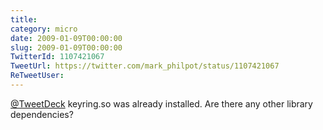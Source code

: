 ```yaml
---
title: 
category: micro
date: 2009-01-09T00:00:00
slug: 2009-01-09T00:00:00
TwitterId: 1107421067
TweetUrl: https://twitter.com/mark_philpot/status/1107421067
ReTweetUser: 
---
```


[@TweetDeck](https://twitter.com/TweetDeck) keyring.so was already installed. Are there any other library dependencies?